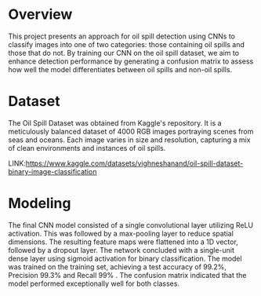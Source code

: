 # Overview
This project presents an approach for oil spill detection using CNNs to classify images into one of two categories: those containing oil spills and those that do not. By training our CNN on the oil spill dataset, we aim to enhance detection performance by generating a confusion matrix to assess how well the model differentiates between oil spills and non-oil spills.



# Dataset
The Oil Spill Dataset was obtained from Kaggle's repository. It is a meticulously balanced dataset of 4000 RGB images portraying scenes from seas and oceans. Each image varies in size and resolution, capturing a mix of clean environments and instances of oil spills. 

LINK:https://www.kaggle.com/datasets/vighneshanand/oil-spill-dataset-binary-image-classification



#  Modeling
The final CNN model consisted of a single convolutional layer utilizing ReLU activation. This was followed by a max-pooling layer to reduce spatial dimensions. The resulting feature maps were flattened into a 1D vector, followed by a dropout layer. The network concluded with a single-unit dense layer using sigmoid activation for binary classification. The model was trained on the training set, achieving a test accuracy of 99.2%, Precision 99.3% and Recall 99% . The confusion matrix indicated that the model performed exceptionally well for both classes.


